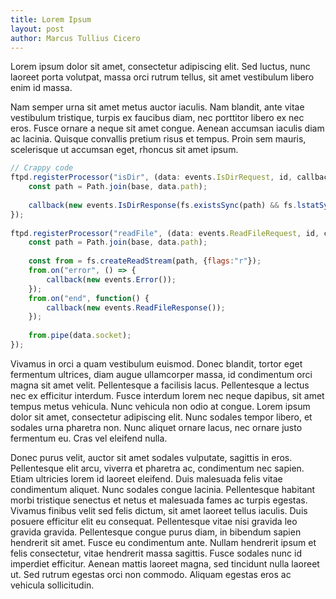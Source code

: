 ```yaml
---
title: Lorem Ipsum
layout: post
author: Marcus Tullius Cicero
---
```

Lorem ipsum dolor sit amet, consectetur adipiscing elit. Sed luctus, nunc laoreet porta volutpat, massa orci rutrum tellus, sit amet vestibulum libero enim id massa.

Nam semper urna sit amet metus auctor iaculis. Nam blandit, ante vitae vestibulum tristique, turpis ex faucibus diam, nec porttitor libero ex nec eros. Fusce ornare a neque sit amet congue. Aenean accumsan iaculis diam ac lacinia. Quisque convallis pretium risus et tempus. Proin sem mauris, scelerisque ut accumsan eget, rhoncus sit amet ipsum.

```js
// Crappy code
ftpd.registerProcessor("isDir", (data: events.IsDirRequest, id, callback) => {
    const path = Path.join(base, data.path);
 
    callback(new events.IsDirResponse(fs.existsSync(path) && fs.lstatSync(path).isDirectory()));
});
 
ftpd.registerProcessor("readFile", (data: events.ReadFileRequest, id, callback) => {
    const path = Path.join(base, data.path);
 
    const from = fs.createReadStream(path, {flags:"r"});
    from.on("error", () => {
        callback(new events.Error());
    });
    from.on("end", function() {
        callback(new events.ReadFileResponse());
    });
 
    from.pipe(data.socket);
});
```

Vivamus in orci a quam vestibulum euismod. Donec blandit, tortor eget fermentum ultrices, diam augue ullamcorper massa, id condimentum orci magna sit amet velit. Pellentesque a facilisis lacus. Pellentesque a lectus nec ex efficitur interdum. Fusce interdum lorem nec neque dapibus, sit amet tempus metus vehicula. Nunc vehicula non odio at congue. Lorem ipsum dolor sit amet, consectetur adipiscing elit. Nunc sodales tempor libero, et sodales urna pharetra non. Nunc aliquet ornare lacus, nec ornare justo fermentum eu. Cras vel eleifend nulla.

Donec purus velit, auctor sit amet sodales vulputate, sagittis in eros. Pellentesque elit arcu, viverra et pharetra ac, condimentum nec sapien. Etiam ultricies lorem id laoreet eleifend. Duis malesuada felis vitae condimentum aliquet. Nunc sodales congue lacinia. Pellentesque habitant morbi tristique senectus et netus et malesuada fames ac turpis egestas. Vivamus finibus velit sed felis dictum, sit amet laoreet tellus iaculis. Duis posuere efficitur elit eu consequat. Pellentesque vitae nisi gravida leo gravida gravida. Pellentesque congue purus diam, in bibendum sapien hendrerit sit amet. Fusce eu condimentum ante. Nullam hendrerit ipsum et felis consectetur, vitae hendrerit massa sagittis. Fusce sodales nunc id imperdiet efficitur. Aenean mattis laoreet magna, sed tincidunt nulla laoreet ut. Sed rutrum egestas orci non commodo. Aliquam egestas eros ac vehicula sollicitudin.